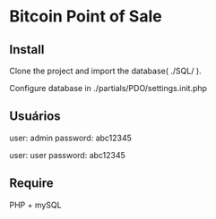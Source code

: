 # Bitcoin Point of Sale

## Install
Clone the project and import the database( ./SQL/ ).

Configure database in ./partials/PDO/settings.init.php

## Usuários
user: admin
password: abc12345

user: user
password: abc12345

## Require

PHP + mySQL
